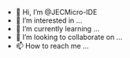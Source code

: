 - 👋 Hi, I’m @JECMicro-IDE
- 👀 I’m interested in ...
- 🌱 I’m currently learning ...
- 💞️ I’m looking to collaborate on ...
- 📫 How to reach me ...

<!---
JECMicro-IDE/JECMicro-IDE is a ✨ special ✨ repository because its `README.md` (this file) appears on your GitHub profile.
You can click the Preview link to take a look at your changes.
--->
